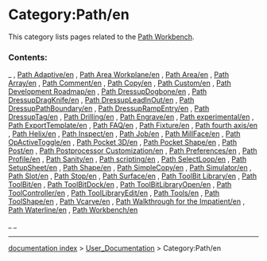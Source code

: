 # Category:Path/en
This category lists pages related to the [Path Workbench](Path_Workbench.md).

### Contents:

_ , [Path Adaptive/en](Path_Adaptive/en.md) , [Path Area Workplane/en](Path_Area_Workplane/en.md) , [Path Area/en](Path_Area/en.md) , [Path Array/en](Path_Array/en.md) , [Path Comment/en](Path_Comment/en.md) , [Path Copy/en](Path_Copy/en.md) , [Path Custom/en](Path_Custom/en.md) , [Path Development Roadmap/en](Path_Development_Roadmap/en.md) , [Path DressupDogbone/en](Path_DressupDogbone/en.md) , [Path DressupDragKnife/en](Path_DressupDragKnife/en.md) , [Path DressupLeadInOut/en](Path_DressupLeadInOut/en.md) , [Path DressupPathBoundary/en](Path_DressupPathBoundary/en.md) , [Path DressupRampEntry/en](Path_DressupRampEntry/en.md) , [Path DressupTag/en](Path_DressupTag/en.md) , [Path Drilling/en](Path_Drilling/en.md) , [Path Engrave/en](Path_Engrave/en.md) , [Path experimental/en](Path_experimental/en.md) , [Path ExportTemplate/en](Path_ExportTemplate/en.md) , [Path FAQ/en](Path_FAQ/en.md) , [Path Fixture/en](Path_Fixture/en.md) , [Path fourth axis/en](Path_fourth_axis/en.md) , [Path Helix/en](Path_Helix/en.md) , [Path Inspect/en](Path_Inspect/en.md) , [Path Job/en](Path_Job/en.md) , [Path MillFace/en](Path_MillFace/en.md) , [Path OpActiveToggle/en](Path_OpActiveToggle/en.md) , [Path Pocket 3D/en](Path_Pocket_3D/en.md) , [Path Pocket Shape/en](Path_Pocket_Shape/en.md) , [Path Post/en](Path_Post/en.md) , [Path Postprocessor Customization/en](Path_Postprocessor_Customization/en.md) , [Path Preferences/en](Path_Preferences/en.md) , [Path Profile/en](Path_Profile/en.md) , [Path Sanity/en](Path_Sanity/en.md) , [Path scripting/en](Path_scripting/en.md) , [Path SelectLoop/en](Path_SelectLoop/en.md) , [Path SetupSheet/en](Path_SetupSheet/en.md) , [Path Shape/en](Path_Shape/en.md) , [Path SimpleCopy/en](Path_SimpleCopy/en.md) , [Path Simulator/en](Path_Simulator/en.md) , [Path Slot/en](Path_Slot/en.md) , [Path Stop/en](Path_Stop/en.md) , [Path Surface/en](Path_Surface/en.md) , [Path ToolBit Library/en](Path_ToolBit_Library/en.md) , [Path ToolBit/en](Path_ToolBit/en.md) , [Path ToolBitDock/en](Path_ToolBitDock/en.md) , [Path ToolBitLibraryOpen/en](Path_ToolBitLibraryOpen/en.md) , [Path ToolController/en](Path_ToolController/en.md) , [Path ToolLibraryEdit/en](Path_ToolLibraryEdit/en.md) , [Path Tools/en](Path_Tools/en.md) , [Path ToolShape/en](Path_ToolShape/en.md) , [Path Vcarve/en](Path_Vcarve/en.md) , [Path Walkthrough for the Impatient/en](Path_Walkthrough_for_the_Impatient/en.md) , [Path Waterline/en](Path_Waterline/en.md) , [Path Workbench/en](Path_Workbench/en.md)

_ _

---
[documentation index](../README.md) > [User_Documentation](Category_User_Documentation.md) > Category:Path/en

